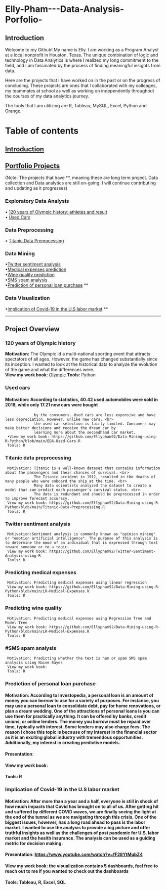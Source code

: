 # Elly-Pham---Data-Analysis-Porfolio-

## Introduction 
Welcome to my Github! My name is Elly. I am working as a Program Analyst at a local nonprofit in Houston, Texas. The unique combination of logic and technology in Data Analytics is where I realized my long commitment to the field, and I am fascinated by the process of finding meaningful insights from data. 

Here are the projects that I have worked on in the past or on the progress of concluding. These projects are ones that I collaborated with my colleages, my teammates at school as well as working on independently throughout the courses of my data analytics journey. 

The tools that I am utilizing are R, Tableau, MySQL, Excel, Python and Orange. 
     
# Table of contents     
 ## [Introduction](#Introduction) <br/>
 ## [Portfolio Projects](#Portfolio-Projects) <br/>
 (Note: The projects that have \**, meaning these are long term project. Data collection and Data analytics are still on-going. I will continue
 contributing and updating as it progresses)
   ### Exploratory Data Analysis
   • [120 years of Olympic history: athletes and result](#120-years-of-Olympic-history) <br/>
   • [Used Cars](#Used-cars) <br/>
   ### Data Preprocessing
   • [Titanic Data Preprocessing](#Titanic-data-preprocessing)
   ### Data Mining
   •[Twitter sentiment analysis](#Twitter-sentiment-analysis) <br/>
   •[Medical expenses prediction](#Predicting-medical-expenses) <br/>
   •[Wine quality prediction](#Predicting-wine-quality) <br/>
   •[SMS spam analysis](#SMS-spam-analysis) <br/>
   •[Prediction of personal loan purchase](#Prediction-of-personal-loan-purchase) ** <br/> 
   ### Data Visualization
   •[Implication of Covid-19 in the U.S labor market](#Implication-of-Covid-19-in-the-U.S-labor-market) ** <br/>
   
----
## Project Overview

 ### 120 years of Olympic history
   **Motivation:** <span> The Olympic id a multi-national sporting event that attracts spectators of all ages. However, the game has changed                                       substantially since its inception. I wanted to look at the historical data to analyze the evolution of the game 
                          and what the differences were. <span>  <br>
   **View my work book:** [Olympic](https://github.com/Ellypham92/EDA_Olympic_2016)
   **Tools:** Python

### Used cars 
   #### Motivation: According to statistics, 40.42 used automobiles were sold in 2018, while only 17.21 new cars were bought <br>
                 by the consumers. Used cars are less expensive and have less depreciation. However, unlike new cars, <br>
                 the used car selection is fairly limited. Consumers may make better decisions and receive the dream car by 
                 learning more about the secondhand car market.
     •View my work book: https://github.com/Ellypham92/Data-Mining-using-R-Python/blob/main/EDA-Used-Cars.R
     Tools: R

### Titanic data preprocessing
     Motivation: Titanic is a well-known dataset that contains information about the passengers and their chances of survival. <br>
                 The Titanic accident in 1912, resulted in the deaths of many people who were onboard the ship at the time. <br>
                 Many data scientists analyzed the dataset to create a model that can predict each passenger's survival status. <br>
                 The data is redundant and should be preprocessed in order to improve forecast accuracy.
     View my work book: https://github.com/Ellypham92/Data-Mining-using-R-Python/blob/main/Titanic-Data-Preprocessing.R 
     Tools: R

### Twitter sentiment analysis
     Motivation:Sentiment analysis is commonly known as "opinion mining" or "emotion artificial intelligence". The purpose of this analysis is to determine the mood of an individual that is expressed through text toward someone or to a topic.
     View my work book: https://github.com/Ellypham92/Twitter-Sentiment-Analysis-using-R
     Tools: R

### Predicting medical expenses
     Motivation: Predicting medical expenses using linear regression
     View my work book: https://github.com/Ellypham92/Data-Mining-using-R-Python/blob/main/LR-Medical-Expenses.R
     Tools: R
     
 ### Predicting wine quality
     Motivation: Predicting medical expenses using Regression Tree and Model Tree
     View my work book: https://github.com/Ellypham92/Data-Mining-using-R-Python/blob/main/LR-Medical-Expenses.R
     Tools: R

 ### #SMS spam analysis
     Motivation: Predicting whether the text is ham or spam SMS spam analysis using Naive Bayes
     View my work book: 
     Tools: R
     
 ### Prediction of personal loan purchase 
  #### Motivation: According to Investopedia, a personal loan is an amount of money you can borrow to use for a variety of purposes. For instance, you may use a personal loan to consolidate debt, pay for home renovations, or plan a dream wedding. One of the attractions of personal loans is you can use them for practically anything. It can be offered by banks, credit unions, or online lenders. The money you borrow must be repaid over time, typically with interest. Some lenders may also charge fees. The reason I chose this topic is because of my interest in the financial sector as it is an exciting global industry with tremendous opportunities. Additionally, my interest in creating predictive models.
  #### Presentation: 
  #### View my work book: 
  #### Tools: R
  
### Implication of Covid-19 in the U.S labor market
  #### Motivation: After more than a year and a half, everyone is still in shock of how much impacts that Covid has brought on to all of us. After getting hit and suffered by different COVID waves, we are finally seeing the light at the end of the tunnel as we are navigating through this crisis. One of the biggest issues, however, has a long road ahead to pass is the labor market. I wanted to use the analysis to provide a big picture and offer truthful insights as well as the challenges of post pandemic for U.S. labor market and the health insurance. The analysis can be used as a guiding metric for decision making.
  #### Presentation: https://www.youtube.com/watch?v=fF28YtMubZ4 
  #### View my work book: the visualization contains 5 dashboards, feel free to reach out to me if you wanted to check out the dashboards
  #### Tools: Tableau, R, Excel, SQL
